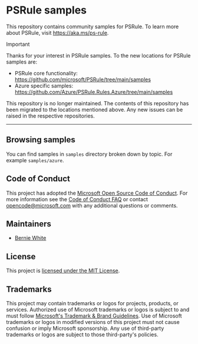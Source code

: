 # PSRule samples

This repository contains community samples for PSRule.
To learn more about PSRule, visit <https://aka.ms/ps-rule>.

> [!IMPORTANT]
> Thanks for your interest in PSRule samples.
> To the new locations for PSRule samples are:
>
> - PSRule core functionality: <https://github.com/microsoft/PSRule/tree/main/samples>
> - Azure specific samples: <https://github.com/Azure/PSRule.Rules.Azure/tree/main/samples>
>
> This repository is no longer maintained.
> The contents of this repository has been migrated to the locations mentioned above.
> Any new issues can be raised in the respective repositories.
---

## Browsing samples

You can find samples in `samples` directory broken down by topic.
For example `samples/azure`.

## Code of Conduct

This project has adopted the [Microsoft Open Source Code of Conduct](https://opensource.microsoft.com/codeofconduct/).
For more information see the [Code of Conduct FAQ](https://opensource.microsoft.com/codeofconduct/faq/)
or contact [opencode@microsoft.com](mailto:opencode@microsoft.com) with any additional questions or comments.

## Maintainers

- [Bernie White](https://github.com/BernieWhite)

## License

This project is [licensed under the MIT License](LICENSE).

## Trademarks

This project may contain trademarks or logos for projects, products, or services.
Authorized use of Microsoft trademarks or logos is subject to and must follow [Microsoft's Trademark & Brand Guidelines](https://www.microsoft.com/en-us/legal/intellectualproperty/trademarks/usage/general).
Use of Microsoft trademarks or logos in modified versions of this project must not cause confusion or imply Microsoft sponsorship.
Any use of third-party trademarks or logos are subject to those third-party's policies.

